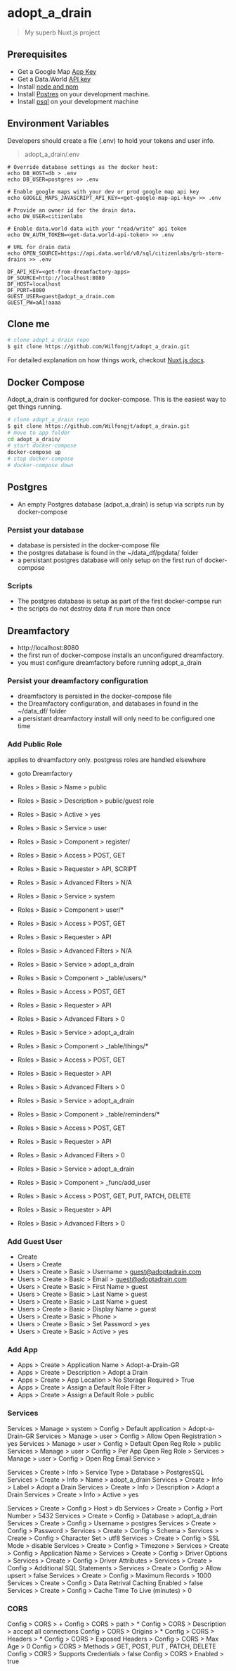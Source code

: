 # adopt_a_drain

> My superb Nuxt.js project

## Prerequisites
* Get a Google Map [App Key](https://developers.google.com/maps/documentation/javascript/get-api-key)
* Get a Data.World [API key](https://data.world)  
* Install [node and npm](https://www.npmjs.com/get-npm)
* Install [Postres](https://www.postgresql.org) on your development machine.  
* Install [psql](https://www.postgresql.org/download/) on your development machine


## Environment Variables
Developers should create a file (.env) to hold your tokens and user info.
> adopt_a_drain/.env

```
# Override database settings as the docker host:
echo DB_HOST=db > .env
echo DB_USER=postgres >> .env

# Enable google maps with your dev or prod google map api key
echo GOOGLE_MAPS_JAVASCRIPT_API_KEY=<get-google-map-api-key> >> .env

# Provide an owner id for the drain data.
echo DW_USER=citizenlabs

# Enable data.world data with your "read/write" api token
echo DW_AUTH_TOKEN=<get-data.world-api-token> >> .env

# URL for drain data
echo OPEN_SOURCE=https://api.data.world/v0/sql/citizenlabs/grb-storm-drains >> .env

DF_API_KEY=<get-from-dreamfactory-apps>
DF_SOURCE=http://localhost:8080
DF_HOST=localhost
DF_PORT=8080
GUEST_USER=guest@adopt_a_drain.com
GUEST_PW=aA1!aaaa
```

## Clone me
``` bash
# clone adopt_a_drain repo
$ git clone https://github.com/Wilfongjt/adopt_a_drain.git
```

For detailed explanation on how things work, checkout [Nuxt.js docs](https://nuxtjs.org).

## Docker Compose
Adopt_a_drain is configured for docker-compose. This is the easiest way to get things running.
``` bash
# clone adopt_a_drain repo
$ git clone https://github.com/Wilfongjt/adopt_a_drain.git
# move to app folder
cd adopt_a_drain/
# start docker-compose
docker-compose up
# stop docker-compose
# docker-compose down
```

## Postgres

* An empty Postgres database (adpot_a_drain) is setup via scripts run by docker-compose

### Persist your database
* database is persisted in the docker-compose file
* the postgres database is found in the ~/data_df/pgdata/ folder
* a persistant postgres database will only setup on the first run of docker-compose

### Scripts
* The postgres database is setup as part of the first docker-compse run
* the scripts do not destroy data if run more than once

## Dreamfactory
* http://localhost:8080
* the first run of docker-compose installs an unconfigured dreamfactory.  
* you must configure dreamfactory before running adopt_a_drain

### Persist your dreamfactory configuration
* dreamfactory is persisted in the docker-compose file
* the Dreamfactory configuration, and databases in found in the ~/data_df/ folder
* a persistant dreamfactory install will only need to be configured one time

### Add Public Role 
applies to dreamfactory only. postgress roles are handled elsewhere
* goto Dreamfactory

* Roles > Basic > Name > public
* Roles > Basic > Description > public/guest role
* Roles > Basic > Active > yes

* Roles > Basic > Service > user
* Roles > Basic > Component > register/
* Roles > Basic > Access > POST, GET
* Roles > Basic > Requester > API, SCRIPT
* Roles > Basic > Advanced Filters > N/A

* Roles > Basic > Service > system
* Roles > Basic > Component > user/*
* Roles > Basic > Access > POST, GET
* Roles > Basic > Requester > API
* Roles > Basic > Advanced Filters > N/A

* Roles > Basic > Service > adopt_a_drain
* Roles > Basic > Component > _table/users/*
* Roles > Basic > Access > POST, GET
* Roles > Basic > Requester > API
* Roles > Basic > Advanced Filters > 0

* Roles > Basic > Service > adopt_a_drain
* Roles > Basic > Component > _table/things/*
* Roles > Basic > Access > POST, GET
* Roles > Basic > Requester > API
* Roles > Basic > Advanced Filters > 0

* Roles > Basic > Service > adopt_a_drain
* Roles > Basic > Component > _table/reminders/*
* Roles > Basic > Access > POST, GET
* Roles > Basic > Requester > API
* Roles > Basic > Advanced Filters > 0

* Roles > Basic > Service > adopt_a_drain
* Roles > Basic > Component > _func/add_user
* Roles > Basic > Access > POST, GET, PUT, PATCH, DELETE
* Roles > Basic > Requester > API
* Roles > Basic > Advanced Filters > 0

### Add Guest User
* Create
* Users > Create
* Users > Create > Basic > Username > guest@adoptadrain.com
* Users > Create > Basic > Email > guest@adoptadrain.com
* Users > Create > Basic > First Name > guest
* Users > Create > Basic > Last Name > guest
* Users > Create > Basic > Last Name > guest
* Users > Create > Basic > Display Name > guest
* Users > Create > Basic > Phone > <leave-blank>
* Users > Create > Basic > Set Password > yes 
* Users > Create > Basic > Active > yes

### Add App
* Apps > Create > Application Name > Adopt-a-Drain-GR
* Apps > Create > Description > Adopt a Drain
* Apps > Create > App Location > No Storage Required > True
* Apps > Create > Assign a Default Role Filter > <leave-blank>
* Apps > Create > Assign a Default Role > public

### Services
Services > Manage > system > Config > Default application > Adopt-a-Drain-GR
Services > Manage > user > Config > Allow Open Registration > yes 
Services > Manage > user > Config > Default Open Reg Role > public
Services > Manage > user > Config > Per App Open Reg Role > <leave-blank>
Services > Manage > user > Config > Open Reg Email Service >  <select-blank>

Services > Create > Info > Service Type > Database >  PostgresSQL
Services > Create > Info > Name > adopt_a_drain
Services > Create > Info > Label > Adopt a Drain
Services > Create > Info > Description > Adopt a Drain
Services > Create > Info > Active > yes

Services > Create > Config > Host > db 
Services > Create > Config > Port Number > 5432
Services > Create > Config > Database > adopt_a_drain
Services > Create > Config > Username > postgres
Services > Create > Config > Password > <leave-blank>
Services > Create > Config > Schema > <leave-blank>
Services > Create > Config > Character Set > utf8
Services > Create > Config > SSL Mode > disable
Services > Create > Config > Timezone > <leave-blank>
Services > Create > Config > Application Name > <leave-blank>
Services > Create > Config > Driver Options > <leave-blank>
Services > Create > Config > Driver Attributes > <leave-blank>
Services > Create > Config > Additional SQL Statements > <leave-blank>
Services > Create > Config > Allow upsert > false
Services > Create > Config > Maximum Records > 1000
Services > Create > Config > Data Retrival Caching Enabled > false
Services > Create > Config > Cache Time To Live (minutes) > 0

### CORS
Config > CORS > +
Config > CORS > path > *
Config > CORS > Description > accept all connections
Config > CORS > Origins > *
Config > CORS > Headers > *
Config > CORS > Exposed Headers > <leave-blank>
Config > CORS > Max Age > 0
Config > CORS > Methods > GET, POST, PUT , PATCH, DELETE
Config > CORS > Supports Credentials > false
Config > CORS > Enabled > true




